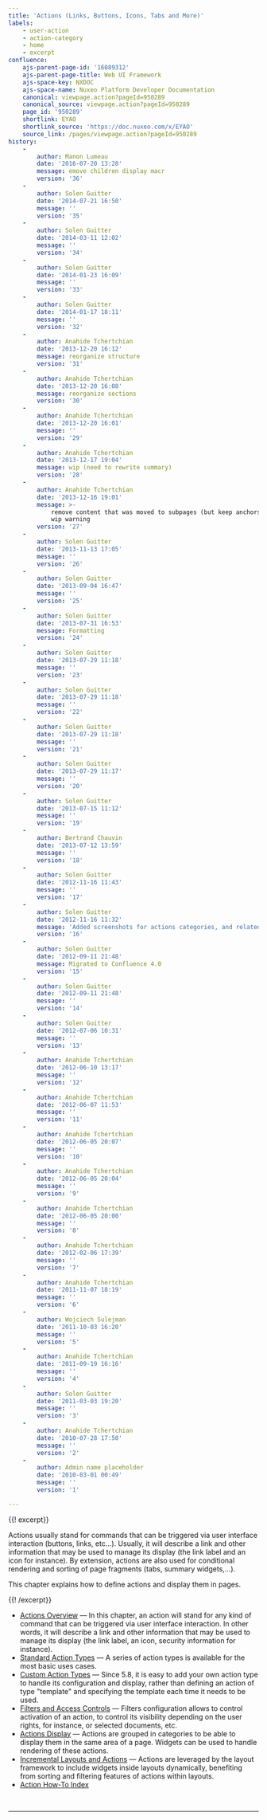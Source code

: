 ```yaml
---
title: 'Actions (Links, Buttons, Icons, Tabs and More)'
labels:
    - user-action
    - action-category
    - home
    - excerpt
confluence:
    ajs-parent-page-id: '16089312'
    ajs-parent-page-title: Web UI Framework
    ajs-space-key: NXDOC
    ajs-space-name: Nuxeo Platform Developer Documentation
    canonical: viewpage.action?pageId=950289
    canonical_source: viewpage.action?pageId=950289
    page_id: '950289'
    shortlink: EYAO
    shortlink_source: 'https://doc.nuxeo.com/x/EYAO'
    source_link: /pages/viewpage.action?pageId=950289
history:
    - 
        author: Manon Lumeau
        date: '2016-07-20 13:28'
        message: emove children display macr
        version: '36'
    - 
        author: Solen Guitter
        date: '2014-07-21 16:50'
        message: ''
        version: '35'
    - 
        author: Solen Guitter
        date: '2014-03-11 12:02'
        message: ''
        version: '34'
    - 
        author: Solen Guitter
        date: '2014-01-23 16:09'
        message: ''
        version: '33'
    - 
        author: Solen Guitter
        date: '2014-01-17 18:11'
        message: ''
        version: '32'
    - 
        author: Anahide Tchertchian
        date: '2013-12-20 16:12'
        message: reorganize structure
        version: '31'
    - 
        author: Anahide Tchertchian
        date: '2013-12-20 16:08'
        message: reorganize sections
        version: '30'
    - 
        author: Anahide Tchertchian
        date: '2013-12-20 16:01'
        message: ''
        version: '29'
    - 
        author: Anahide Tchertchian
        date: '2013-12-17 19:04'
        message: wip (need to rewrite summary)
        version: '28'
    - 
        author: Anahide Tchertchian
        date: '2013-12-16 19:01'
        message: >-
            remove content that was moved to subpages (but keep anchors) + add
            wip warning
        version: '27'
    - 
        author: Solen Guitter
        date: '2013-11-13 17:05'
        message: ''
        version: '26'
    - 
        author: Solen Guitter
        date: '2013-09-04 16:47'
        message: ''
        version: '25'
    - 
        author: Solen Guitter
        date: '2013-07-31 16:53'
        message: Formatting
        version: '24'
    - 
        author: Solen Guitter
        date: '2013-07-29 11:18'
        message: ''
        version: '23'
    - 
        author: Solen Guitter
        date: '2013-07-29 11:18'
        message: ''
        version: '22'
    - 
        author: Solen Guitter
        date: '2013-07-29 11:18'
        message: ''
        version: '21'
    - 
        author: Solen Guitter
        date: '2013-07-29 11:17'
        message: ''
        version: '20'
    - 
        author: Solen Guitter
        date: '2013-07-15 11:12'
        message: ''
        version: '19'
    - 
        author: Bertrand Chauvin
        date: '2013-07-12 13:59'
        message: ''
        version: '18'
    - 
        author: Solen Guitter
        date: '2012-11-16 11:43'
        message: ''
        version: '17'
    - 
        author: Solen Guitter
        date: '2012-11-16 11:32'
        message: 'Added screenshots for actions categories, and related content'
        version: '16'
    - 
        author: Solen Guitter
        date: '2012-09-11 21:48'
        message: Migrated to Confluence 4.0
        version: '15'
    - 
        author: Solen Guitter
        date: '2012-09-11 21:48'
        message: ''
        version: '14'
    - 
        author: Solen Guitter
        date: '2012-07-06 10:31'
        message: ''
        version: '13'
    - 
        author: Anahide Tchertchian
        date: '2012-06-10 13:17'
        message: ''
        version: '12'
    - 
        author: Anahide Tchertchian
        date: '2012-06-07 11:53'
        message: ''
        version: '11'
    - 
        author: Anahide Tchertchian
        date: '2012-06-05 20:07'
        message: ''
        version: '10'
    - 
        author: Anahide Tchertchian
        date: '2012-06-05 20:04'
        message: ''
        version: '9'
    - 
        author: Anahide Tchertchian
        date: '2012-06-05 20:00'
        message: ''
        version: '8'
    - 
        author: Anahide Tchertchian
        date: '2012-02-06 17:39'
        message: ''
        version: '7'
    - 
        author: Anahide Tchertchian
        date: '2011-11-07 18:19'
        message: ''
        version: '6'
    - 
        author: Wojciech Sulejman
        date: '2011-10-03 16:20'
        message: ''
        version: '5'
    - 
        author: Anahide Tchertchian
        date: '2011-09-19 16:16'
        message: ''
        version: '4'
    - 
        author: Solen Guitter
        date: '2011-03-03 19:20'
        message: ''
        version: '3'
    - 
        author: Anahide Tchertchian
        date: '2010-07-28 17:50'
        message: ''
        version: '2'
    - 
        author: Admin name placeholder
        date: '2010-03-01 00:49'
        message: ''
        version: '1'

---
```

{{! excerpt}}

Actions usually stand for commands that can be triggered via user interface interaction (buttons, links, etc...). Usually, it will describe a link and other information that may be used to manage its display (the link label and an icon for instance). By extension, actions are also used for conditional rendering and sorting of page fragments (tabs, summary widgets,...).

This chapter explains how to define actions and display them in pages.

{{! /excerpt}}

*   [Actions Overview](https://doc.nuxeo.com/display/NXDOC/Actions+Overview)&nbsp;&mdash;&nbsp;<span class="smalltext">In this chapter, an action will stand for any kind of command that can be triggered via user interface interaction. In other words, it will describe a link and other information that may be used to manage its display (the link label, an icon, security information for instance).</span>
*   [Standard Action Types](https://doc.nuxeo.com/display/NXDOC/Standard+Action+Types)&nbsp;&mdash;&nbsp;<span class="smalltext">A series of action types is available for the most basic uses cases.</span>
*   [Custom Action Types](https://doc.nuxeo.com/display/NXDOC/Custom+Action+Types)&nbsp;&mdash;&nbsp;<span class="smalltext">Since 5.8, it is easy to add your own action type to handle its configuration and display, rather than defining an action of type "template" and specifying the template each time it needs to be used.</span>
*   [Filters and Access Controls](https://doc.nuxeo.com/display/NXDOC/Filters+and+Access+Controls)&nbsp;&mdash;&nbsp;<span class="smalltext">Filters configuration allows to control activation of an action, to control its visibility depending on the user rights, for instance, or selected documents, etc.</span>
*   [Actions Display](https://doc.nuxeo.com/display/NXDOC/Actions+Display)&nbsp;&mdash;&nbsp;<span class="smalltext">Actions are grouped in categories to be able to display them in the same area of a page. Widgets can be used to handle rendering of these actions.</span>
*   [Incremental Layouts and Actions](https://doc.nuxeo.com/display/NXDOC/Incremental+Layouts+and+Actions)&nbsp;&mdash;&nbsp;<span class="smalltext">Actions are leveraged by the layout framework to include widgets inside layouts dynamically, benefiting from sorting and filtering features of actions within layouts.</span>
*   [Action How-To Index](https://doc.nuxeo.com/display/NXDOC/Action+How-To+Index)

&nbsp;

* * *